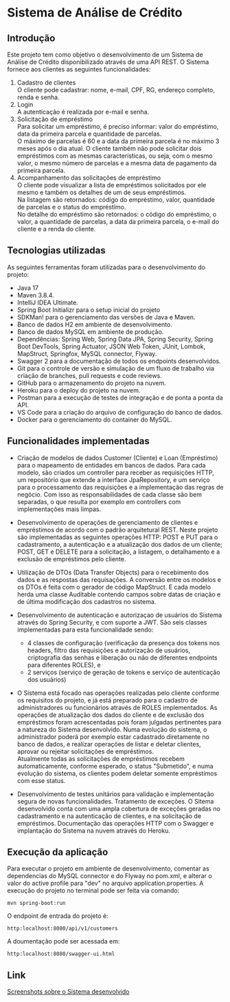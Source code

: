 # Sistema de Análise de Crédito

## Introdução  
Este projeto tem como objetivo o desenvolvimento de um Sistema de Análise de Crédito disponibilizado através de uma API REST.
O Sistema fornece aos clientes as seguintes funcionalidades:  
1. Cadastro de clientes  
O cliente pode cadastrar: nome, e-mail, CPF, RG, endereço completo, renda e senha.  
2. Login  
A autenticação é realizada por e-mail e senha.  
3. Solicitação de empréstimo  
Para solicitar um empréstimo, é preciso informar: valor do empréstimo, data da primeira parcela e quantidade de parcelas.    
O máximo de parcelas é 60 e a data da primeira parcela é no máximo 3 meses após o dia atual. O cliente também não pode solicitar dois empréstimos com as mesmas características, ou seja, com o mesmo valor, o mesmo número de parcelas e a mesma data de pagamento da primeira parcela.  
4. Acompanhamento das solicitações de empréstimo  
O cliente pode visualizar a lista de empréstimos solicitados por ele mesmo e também os detalhes de um de seus empréstimos.    
Na listagem são retornados: código do empréstimo, valor, quantidade de parcelas e o status do empréstimo.  
No detalhe do empréstimo são retornados: o código do empréstimo, o valor, a quantidade de parcelas, a data da primeira parcela, o e-mail do cliente e a renda do cliente.  

## Tecnologias utilizadas  
As seguintes ferramentas foram utilizadas para o desenvolvimento do projeto:
- Java 17 
- Maven 3.8.4.
- IntelliJ IDEA Ultimate.
- Spring Boot Initializr para o setup inicial do projeto
- SDKMan! para o gerenciamento das versões de Java e Maven.
- Banco de dados H2 em ambiente de desenvolvimento.
- Banco de dados MySQL em ambiente de produção.
- Dependências: Spring Web, Spring Data JPA, Spring Security, Spring Boot DevTools, Spring Actuator, JSON Web Token, JUnit, Lombok, MapStruct, Springfox, MySQL connector, Flyway. 
- Swagger 2 para a documentação de todos os endpoints desenvolvidos.
- Git para o controle de versão e simulação de um fluxo de trabalho via criação de branches, pull requests e code reviews.
- GitHub para o armazenamento do projeto na nuvem.
- Heroku para o deploy do projeto na nuvem.
- Postman para a execução de testes de integração e de ponta a ponta da API.
- VS Code para a criação do arquivo de configuração do banco de dados.
- Docker para o gerenciamento do container do MySQL.

## Funcionalidades implementadas

- Criação de modelos de dados Customer (Cliente) e Loan (Empréstimo) para o mapeamento de entidades em bancos de dados.
  Para cada modelo, são criados um controller para receber as requisições HTTP, um repositório que extende a interface JpaRepository, e um serviço para o processamento das requisições e a implementação das regras de negócio.
  Com isso as responsabilidades de cada classe são bem separadas, o que resulta por exemplo em controllers com implementações mais limpas.

- Desenvolvimento de operações de gerenciamento de clientes e empréstimos de acordo com o padrão arquitetural REST.
  Neste projeto são implementadas as seguintes operações HTTP: POST e PUT para o cadastramento, a autenticação e a atualização dos dados de um cliente;
  POST, GET e DELETE para a solicitação, a listagem, o detalhamento e a exclusão de empréstimos pelo cliente.

- Utilização de DTOs (Data Transfer Objects) para o recebimento dos dados e as respostas das requisações.
  A conversão entre os modelos e os DTOs é feita com o gerador de código MapStruct.
  E cada modelo herda uma classe Auditable contendo campos sobre datas de criação e de última modificação dos cadastros no sistema.

- Desenvolvimento de autenticação e autorizaçao de usuários do Sistema através do Spring Security, e com suporte a JWT.
  São seis classes implementadas para esta funcionalidade sendo:
  - 4 classes de configuração (verificação da presença dos tokens nos headers, filtro das requisições e autorização de usuários, criptografia das senhas e liberação ou não de diferentes endpoints para diferentes ROLES), e 
  - 2 serviços (serviço de geração de tokens e serviço de autenticação dos usuários) 
   
- O Sistema está focado nas operações realizadas pelo cliente conforme os requisitos do projeto, e já está preparado para o cadastro de administradores ou funcionários através de ROLES implementados.
  As operações de atualização dos dados do cliente e  de exclusão dos empréstimos foram acrescentadas pois foram julgadas pertinentes para a natureza do Sistema desenvolvido.
  Numa evolução do sistema, o administrador poderá por exemplo estar cadastrado diretamente no banco de dados, e realizar operações de listar e deletar clientes, aprovar ou rejeitar solicitações de empréstimos.  
  Atualmente todas as solicitações de empréstimos recebem automaticamente, conforme esperado, o status "Submetido", e numa evolução do sistema, os clientes podem deletar somente empréstimos com esse status.

- Desenvolvimento de testes unitários para validação e implementação segura de novas funcionalidades.
  Tratamento de exceções. O Sitema desenvolvido conta com uma ampla cobertura de exceções geradas no cadastramento e na autenticação de clientes, e na solicitação de empréstimos.
  Documentação das operações HTTP com o Swagger e implantação do Sistema na nuvem através do Heroku.

## Execução da aplicação
Para executar o projeto em ambiente de desenvolvimento, comentar as dependencias do MySQL connector e do Flyway no pom.xml, 
e alterar o valor do active profile para "dev" no arquivo application.properties.
A execução do projeto no terminal pode ser feita via comando:  
```
mvn spring-boot:run
```
O endpoint de entrada do projeto é:  
```
http:localhost:8080/api/v1/customers
```
A doumentação pode ser acessada em:  
```
http:localhost:8080/swagger-ui.html
```

## Link
[Screenshots sobre o Sistema desenvolvido](https://github.com/endisl/tqi_evolution_backend_2021/blob/master/project_screenshots.pptx)  
